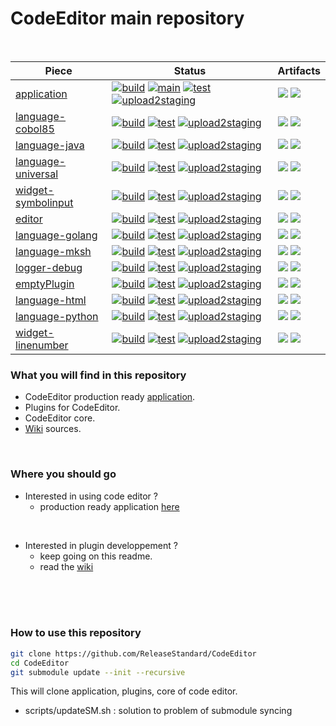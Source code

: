 # CodeEditor main repository
<br />

| Piece    |  Status |  Artifacts  |
|----------|---------|-------------|
| [application](https://github.com/ReleaseStandard/CodeEditor-application/) |  [![build](https://github.com/ReleaseStandard/CodeEditor-application/actions/workflows/build.yml/badge.svg)](https://github.com/ReleaseStandard/CodeEditor-application/actions?query=workflow%3A"Build") [![main](https://github.com/ReleaseStandard/CodeEditor-application/actions/workflows/main.yml/badge.svg)](https://github.com/ReleaseStandard/CodeEditor-application/actions?query=workflow%3A"create+a+release") [![test](https://github.com/ReleaseStandard/CodeEditor-application/actions/workflows/test.yml/badge.svg)](https://github.com/ReleaseStandard/CodeEditor-application/actions?query=workflow%3A"Test") [![upload2staging](https://github.com/ReleaseStandard/CodeEditor-application/actions/workflows/upload2staging.yml/badge.svg)](https://github.com/ReleaseStandard/CodeEditor-application/actions?query=workflow%3A"Upload+to+staging")  |  ![](https://img.shields.io/nexus/r/io.github.ReleaseStandard.CodeEditor/CodeEditor-application?server=https%3A%2F%2Fs01.oss.sonatype.org) ![](https://img.shields.io/maven-central/v/io.github.ReleaseStandard.CodeEditor/CodeEditor-application)
| [language-cobol85](https://github.com/ReleaseStandard/CodeEditor-language-cobol85/) |  [![build](https://github.com/ReleaseStandard/CodeEditor-language-cobol85/actions/workflows/build.yml/badge.svg)](https://github.com/ReleaseStandard/CodeEditor-language-cobol85/actions?query=workflow%3A"Build") [![test](https://github.com/ReleaseStandard/CodeEditor-language-cobol85/actions/workflows/test.yml/badge.svg)](https://github.com/ReleaseStandard/CodeEditor-language-cobol85/actions?query=workflow%3A"Test") [![upload2staging](https://github.com/ReleaseStandard/CodeEditor-language-cobol85/actions/workflows/upload2staging.yml/badge.svg)](https://github.com/ReleaseStandard/CodeEditor-language-cobol85/actions?query=workflow%3A"Upload+to+staging")  |  ![](https://img.shields.io/nexus/r/io.github.ReleaseStandard.CodeEditor/CodeEditor-language-cobol85?server=https%3A%2F%2Fs01.oss.sonatype.org) ![](https://img.shields.io/maven-central/v/io.github.ReleaseStandard.CodeEditor/CodeEditor-language-cobol85)
| [language-java](https://github.com/ReleaseStandard/CodeEditor-language-java/) |  [![build](https://github.com/ReleaseStandard/CodeEditor-language-java/actions/workflows/build.yml/badge.svg)](https://github.com/ReleaseStandard/CodeEditor-language-java/actions?query=workflow%3A"Build") [![test](https://github.com/ReleaseStandard/CodeEditor-language-java/actions/workflows/test.yml/badge.svg)](https://github.com/ReleaseStandard/CodeEditor-language-java/actions?query=workflow%3A"Test") [![upload2staging](https://github.com/ReleaseStandard/CodeEditor-language-java/actions/workflows/upload2staging.yml/badge.svg)](https://github.com/ReleaseStandard/CodeEditor-language-java/actions?query=workflow%3A"Upload+to+staging")  |  ![](https://img.shields.io/nexus/r/io.github.ReleaseStandard.CodeEditor/CodeEditor-language-java?server=https%3A%2F%2Fs01.oss.sonatype.org) ![](https://img.shields.io/maven-central/v/io.github.ReleaseStandard.CodeEditor/CodeEditor-language-java)
| [language-universal](https://github.com/ReleaseStandard/CodeEditor-language-universal/) |  [![build](https://github.com/ReleaseStandard/CodeEditor-language-universal/actions/workflows/build.yml/badge.svg)](https://github.com/ReleaseStandard/CodeEditor-language-universal/actions?query=workflow%3A"Build") [![test](https://github.com/ReleaseStandard/CodeEditor-language-universal/actions/workflows/test.yml/badge.svg)](https://github.com/ReleaseStandard/CodeEditor-language-universal/actions?query=workflow%3A"Test") [![upload2staging](https://github.com/ReleaseStandard/CodeEditor-language-universal/actions/workflows/upload2staging.yml/badge.svg)](https://github.com/ReleaseStandard/CodeEditor-language-universal/actions?query=workflow%3A"Upload+to+staging")  |  ![](https://img.shields.io/nexus/r/io.github.ReleaseStandard.CodeEditor/CodeEditor-language-universal?server=https%3A%2F%2Fs01.oss.sonatype.org) ![](https://img.shields.io/maven-central/v/io.github.ReleaseStandard.CodeEditor/CodeEditor-language-universal)
| [widget-symbolinput](https://github.com/ReleaseStandard/CodeEditor-widget-symbolinput/) |  [![build](https://github.com/ReleaseStandard/CodeEditor-widget-symbolinput/actions/workflows/build.yml/badge.svg)](https://github.com/ReleaseStandard/CodeEditor-widget-symbolinput/actions?query=workflow%3A"Build") [![test](https://github.com/ReleaseStandard/CodeEditor-widget-symbolinput/actions/workflows/test.yml/badge.svg)](https://github.com/ReleaseStandard/CodeEditor-widget-symbolinput/actions?query=workflow%3A"Test") [![upload2staging](https://github.com/ReleaseStandard/CodeEditor-widget-symbolinput/actions/workflows/upload2staging.yml/badge.svg)](https://github.com/ReleaseStandard/CodeEditor-widget-symbolinput/actions?query=workflow%3A"Upload+to+staging")  |  ![](https://img.shields.io/nexus/r/io.github.ReleaseStandard.CodeEditor/CodeEditor-widget-symbolinput?server=https%3A%2F%2Fs01.oss.sonatype.org) ![](https://img.shields.io/maven-central/v/io.github.ReleaseStandard.CodeEditor/CodeEditor-widget-symbolinput)
| [editor](https://github.com/ReleaseStandard/CodeEditor-editor/) |  [![build](https://github.com/ReleaseStandard/CodeEditor-editor/actions/workflows/build.yml/badge.svg)](https://github.com/ReleaseStandard/CodeEditor-editor/actions?query=workflow%3A"Build") [![test](https://github.com/ReleaseStandard/CodeEditor-editor/actions/workflows/test.yml/badge.svg)](https://github.com/ReleaseStandard/CodeEditor-editor/actions?query=workflow%3A"Test") [![upload2staging](https://github.com/ReleaseStandard/CodeEditor-editor/actions/workflows/upload2staging.yml/badge.svg)](https://github.com/ReleaseStandard/CodeEditor-editor/actions?query=workflow%3A"Upload+to+staging")  |  ![](https://img.shields.io/nexus/r/io.github.ReleaseStandard.CodeEditor/CodeEditor-editor?server=https%3A%2F%2Fs01.oss.sonatype.org) ![](https://img.shields.io/maven-central/v/io.github.ReleaseStandard.CodeEditor/CodeEditor-editor)
| [language-golang](https://github.com/ReleaseStandard/CodeEditor-language-golang/) |  [![build](https://github.com/ReleaseStandard/CodeEditor-language-golang/actions/workflows/build.yml/badge.svg)](https://github.com/ReleaseStandard/CodeEditor-language-golang/actions?query=workflow%3A"Build") [![test](https://github.com/ReleaseStandard/CodeEditor-language-golang/actions/workflows/test.yml/badge.svg)](https://github.com/ReleaseStandard/CodeEditor-language-golang/actions?query=workflow%3A"Test") [![upload2staging](https://github.com/ReleaseStandard/CodeEditor-language-golang/actions/workflows/upload2staging.yml/badge.svg)](https://github.com/ReleaseStandard/CodeEditor-language-golang/actions?query=workflow%3A"Upload+to+staging")  |  ![](https://img.shields.io/nexus/r/io.github.ReleaseStandard.CodeEditor/CodeEditor-language-golang?server=https%3A%2F%2Fs01.oss.sonatype.org) ![](https://img.shields.io/maven-central/v/io.github.ReleaseStandard.CodeEditor/CodeEditor-language-golang)
| [language-mksh](https://github.com/ReleaseStandard/CodeEditor-language-mksh/) |  [![build](https://github.com/ReleaseStandard/CodeEditor-language-mksh/actions/workflows/build.yml/badge.svg)](https://github.com/ReleaseStandard/CodeEditor-language-mksh/actions?query=workflow%3A"Build") [![test](https://github.com/ReleaseStandard/CodeEditor-language-mksh/actions/workflows/test.yml/badge.svg)](https://github.com/ReleaseStandard/CodeEditor-language-mksh/actions?query=workflow%3A"Test") [![upload2staging](https://github.com/ReleaseStandard/CodeEditor-language-mksh/actions/workflows/upload2staging.yml/badge.svg)](https://github.com/ReleaseStandard/CodeEditor-language-mksh/actions?query=workflow%3A"Upload+to+staging")  |  ![](https://img.shields.io/nexus/r/io.github.ReleaseStandard.CodeEditor/CodeEditor-language-mksh?server=https%3A%2F%2Fs01.oss.sonatype.org) ![](https://img.shields.io/maven-central/v/io.github.ReleaseStandard.CodeEditor/CodeEditor-language-mksh)
| [logger-debug](https://github.com/ReleaseStandard/CodeEditor-logger-debug/) |  [![build](https://github.com/ReleaseStandard/CodeEditor-logger-debug/actions/workflows/build.yml/badge.svg)](https://github.com/ReleaseStandard/CodeEditor-logger-debug/actions?query=workflow%3A"Build") [![test](https://github.com/ReleaseStandard/CodeEditor-logger-debug/actions/workflows/test.yml/badge.svg)](https://github.com/ReleaseStandard/CodeEditor-logger-debug/actions?query=workflow%3A"Test") [![upload2staging](https://github.com/ReleaseStandard/CodeEditor-logger-debug/actions/workflows/upload2staging.yml/badge.svg)](https://github.com/ReleaseStandard/CodeEditor-logger-debug/actions?query=workflow%3A"Upload+to+staging")  |  ![](https://img.shields.io/nexus/r/io.github.ReleaseStandard.CodeEditor/CodeEditor-logger-debug?server=https%3A%2F%2Fs01.oss.sonatype.org) ![](https://img.shields.io/maven-central/v/io.github.ReleaseStandard.CodeEditor/CodeEditor-logger-debug)
| [emptyPlugin](https://github.com/ReleaseStandard/CodeEditor-emptyPlugin/) |  [![build](https://github.com/ReleaseStandard/CodeEditor-emptyPlugin/actions/workflows/build.yml/badge.svg)](https://github.com/ReleaseStandard/CodeEditor-emptyPlugin/actions?query=workflow%3A"Build") [![test](https://github.com/ReleaseStandard/CodeEditor-emptyPlugin/actions/workflows/test.yml/badge.svg)](https://github.com/ReleaseStandard/CodeEditor-emptyPlugin/actions?query=workflow%3A"Test") [![upload2staging](https://github.com/ReleaseStandard/CodeEditor-emptyPlugin/actions/workflows/upload2staging.yml/badge.svg)](https://github.com/ReleaseStandard/CodeEditor-emptyPlugin/actions?query=workflow%3A"Upload+to+staging")  |  ![](https://img.shields.io/nexus/r/io.github.ReleaseStandard.CodeEditor/CodeEditor-emptyPlugin?server=https%3A%2F%2Fs01.oss.sonatype.org) ![](https://img.shields.io/maven-central/v/io.github.ReleaseStandard.CodeEditor/CodeEditor-emptyPlugin)
| [language-html](https://github.com/ReleaseStandard/CodeEditor-language-html/) |  [![build](https://github.com/ReleaseStandard/CodeEditor-language-html/actions/workflows/build.yml/badge.svg)](https://github.com/ReleaseStandard/CodeEditor-language-html/actions?query=workflow%3A"Build") [![test](https://github.com/ReleaseStandard/CodeEditor-language-html/actions/workflows/test.yml/badge.svg)](https://github.com/ReleaseStandard/CodeEditor-language-html/actions?query=workflow%3A"Test") [![upload2staging](https://github.com/ReleaseStandard/CodeEditor-language-html/actions/workflows/upload2staging.yml/badge.svg)](https://github.com/ReleaseStandard/CodeEditor-language-html/actions?query=workflow%3A"Upload+to+staging")  |  ![](https://img.shields.io/nexus/r/io.github.ReleaseStandard.CodeEditor/CodeEditor-language-html?server=https%3A%2F%2Fs01.oss.sonatype.org) ![](https://img.shields.io/maven-central/v/io.github.ReleaseStandard.CodeEditor/CodeEditor-language-html)
| [language-python](https://github.com/ReleaseStandard/CodeEditor-language-python/) |  [![build](https://github.com/ReleaseStandard/CodeEditor-language-python/actions/workflows/build.yml/badge.svg)](https://github.com/ReleaseStandard/CodeEditor-language-python/actions?query=workflow%3A"Build") [![test](https://github.com/ReleaseStandard/CodeEditor-language-python/actions/workflows/test.yml/badge.svg)](https://github.com/ReleaseStandard/CodeEditor-language-python/actions?query=workflow%3A"Test") [![upload2staging](https://github.com/ReleaseStandard/CodeEditor-language-python/actions/workflows/upload2staging.yml/badge.svg)](https://github.com/ReleaseStandard/CodeEditor-language-python/actions?query=workflow%3A"Upload+to+staging")  |  ![](https://img.shields.io/nexus/r/io.github.ReleaseStandard.CodeEditor/CodeEditor-language-python?server=https%3A%2F%2Fs01.oss.sonatype.org) ![](https://img.shields.io/maven-central/v/io.github.ReleaseStandard.CodeEditor/CodeEditor-language-python)
| [widget-linenumber](https://github.com/ReleaseStandard/CodeEditor-widget-linenumber/) |  [![build](https://github.com/ReleaseStandard/CodeEditor-widget-linenumber/actions/workflows/build.yml/badge.svg)](https://github.com/ReleaseStandard/CodeEditor-widget-linenumber/actions?query=workflow%3A"Build") [![test](https://github.com/ReleaseStandard/CodeEditor-widget-linenumber/actions/workflows/test.yml/badge.svg)](https://github.com/ReleaseStandard/CodeEditor-widget-linenumber/actions?query=workflow%3A"Test") [![upload2staging](https://github.com/ReleaseStandard/CodeEditor-widget-linenumber/actions/workflows/upload2staging.yml/badge.svg)](https://github.com/ReleaseStandard/CodeEditor-widget-linenumber/actions?query=workflow%3A"Upload+to+staging")  |  ![](https://img.shields.io/nexus/r/io.github.ReleaseStandard.CodeEditor/CodeEditor-widget-linenumber?server=https%3A%2F%2Fs01.oss.sonatype.org) ![](https://img.shields.io/maven-central/v/io.github.ReleaseStandard.CodeEditor/CodeEditor-widget-linenumber)

### What you will find in this repository<br />
- CodeEditor production ready [application](https://github.com/ReleaseStandard/CodeEditor-application).
- Plugins for CodeEditor.
- CodeEditor core.
- [Wiki](https://github.com/ReleaseStandard/CodeEditor/wiki) sources.
<br />

### Where you should go<br />
- Interested in using code editor ?
    - production ready application [here](https://github.com/ReleaseStandard/CodeEditor-application)
<br />

- Interested in plugin developpement ?
    - keep going on this readme.
    - read the [wiki](https://github.com/ReleaseStandard/CodeEditor/wiki)
<br />
<br />
<br />

### How to use this repository

```bash
git clone https://github.com/ReleaseStandard/CodeEditor
cd CodeEditor
git submodule update --init --recursive
```
This will clone application, plugins, core of code editor.<br />
- scripts/updateSM.sh : solution to problem of submodule syncing<br />
